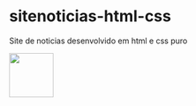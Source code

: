 # sitenoticias-html-css
Site de noticias desenvolvido em html e css puro

<img src="https://media-exp1.licdn.com/dms/image/C4D22AQFuBKxUsm03tw/feedshare-shrink_2048_1536/0/1614848786457?e=1617840000&v=beta&t=-5F_GA1SFrRoy1zNMlu5dWYQSAiTFgfJ-CyepBKIvYI" width="80">
